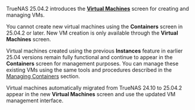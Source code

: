 &NewLine;

TrueNAS 25.04.2 introduces the [**Virtual Machines**](/scaletutorials/virtualmachines/) screen for creating and managing VMs.

You cannot create new virtual machines using the **Containers** screen in 25.04.2 or later.
New VM creation is only available through the **Virtual Machines** screen.

Virtual machines created using the previous **Instances** feature in earlier 25.04 versions remain fully functional and continue to appear in the **Containers** screen for management purposes.
You can manage these existing VMs using the same tools and procedures described in the [Managing Containers](#managing-containers) section.

Virtual machines automatically migrated from TrueNAS 24.10 to 25.04.2 appear in the new **Virtual Machines** screen and use the updated VM management interface.